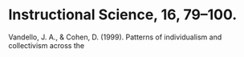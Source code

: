 # Instructional Science, 16, 79–100.

Vandello, J. A., & Cohen, D. (1999). Patterns of individualism and collectivism across the